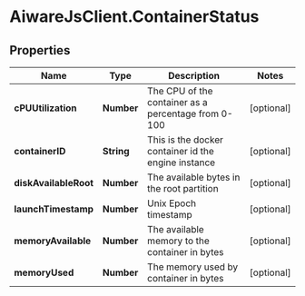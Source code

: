 # AiwareJsClient.ContainerStatus

## Properties

Name | Type | Description | Notes
------------ | ------------- | ------------- | -------------
**cPUUtilization** | **Number** | The CPU of the container as a percentage from 0-100 | [optional] 
**containerID** | **String** | This is the docker container id the engine instance | [optional] 
**diskAvailableRoot** | **Number** | The available bytes in the root partition | [optional] 
**launchTimestamp** | **Number** | Unix Epoch timestamp | [optional] 
**memoryAvailable** | **Number** | The available memory to the container in bytes | [optional] 
**memoryUsed** | **Number** | The memory used by container in bytes | [optional] 



